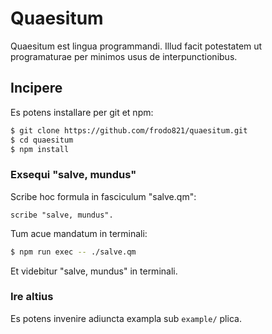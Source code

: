 # Quaesitum
Quaesitum est lingua programmandi. Illud facit potestatem ut programaturae per minimos usus de interpunctionibus.

## Incipere

Es potens installare per git et npm:

```bash
$ git clone https://github.com/frodo821/quaesitum.git
$ cd quaesitum
$ npm install
```

### Exsequi "salve, mundus"
Scribe hoc formula in fasciculum "salve.qm":

```
scribe "salve, mundus".
```

Tum acue mandatum in terminali:

```bash
$ npm run exec -- ./salve.qm
```

Et videbitur "salve, mundus" in terminali.

### Ire altius
Es potens invenire adiuncta exampla sub `example/` plica.
